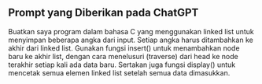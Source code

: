 ## Prompt yang Diberikan pada ChatGPT  
Buatkan saya program dalam bahasa C yang menggunakan linked list untuk menyimpan beberapa angka dari input. Setiap angka harus ditambahkan ke akhir dari linked list. Gunakan fungsi insert() untuk menambahkan node baru ke akhir list, dengan cara menelusuri (traverse) dari head ke node terakhir setiap kali ada data baru. Sertakan juga fungsi display() untuk mencetak semua elemen linked list setelah semua data dimasukkan.
